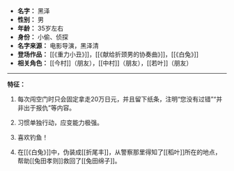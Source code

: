 
- **名字：** 黑泽
- **性别：** 男
- **年龄：** 35岁左右
- **身份：** 小偷、侦探
- **名字来源：** 电影导演，黑泽清
- **登场作品：** [[《重力小丑》]]，[[《献给折颈男的协奏曲》]]，[[《白兔》]]
- **相关角色：** [[今村]]（朋友），[[中村]]（朋友），[[若叶]]（朋友）

---

**特征：** 

1. 每次闯空门时只会固定拿走20万日元，并且留下纸条，注明“您没有过错”“并非出于报仇”等内容。

2. 习惯单独行动，应变能力极强。

3. 喜欢钓鱼！

4. 在[[《白兔》]]中，伪装成[[折尾丰]]，从警察那里得知了[[稻叶]]所在的地点，帮助[[兔田孝则]]救回了[[兔田绵子]]。